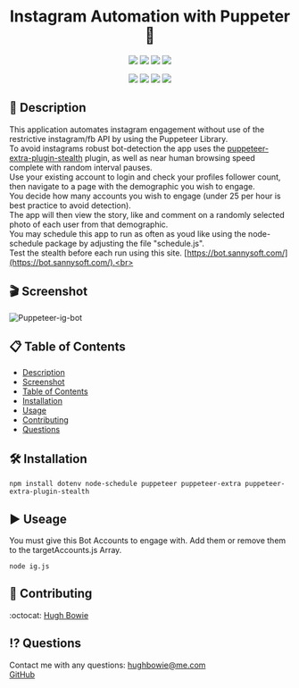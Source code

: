 <h1 align="center">Instagram Automation with Puppeter🚀</h1>

<p align="center">
    <img src="https://img.shields.io/github/repo-size/hugh-bowie/puppeteer-ig-bot" />
    <img src="https://img.shields.io/github/languages/top/hugh-bowie/puppeteer-ig-bot"  />
    <img src="https://img.shields.io/github/issues/hugh-bowie/puppeteer-ig-bot" />
    <img src="https://img.shields.io/github/last-commit/hugh-bowie/puppeteer-ig-bot" >

</p>
<p align="center">
<img src="https://img.shields.io/badge/Puppeteer-99ff99"  />
    <img src="https://img.shields.io/badge/Node_Schedule-orange" />
    <img src="https://img.shields.io/badge/puppeteer_extra-99ccff"  />
    <img src="https://img.shields.io/badge/puppeteer_extra_stealth-ff4d4d"  />
</p>

## 📓 Description

This application automates instagram engagement without use of the restrictive instagram/fb API by using the Puppeteer Library.<br>
To avoid instagrams robust bot-detection the app uses the [puppeteer-extra-plugin-stealth](https://github.com/berstend/puppeteer-extra/tree/master/packages/puppeteer-extra-plugin-stealth) plugin, as well as near human browsing speed complete with random interval pauses.<br>
Use your existing account to login and check your profiles follower count, then navigate to a page with the demographic you wish to engage.<br>
You decide how many accounts you wish to engage (under 25 per hour is best practice to avoid detection).<br>
The app will then view the story, like and comment on a randomly selected photo of each user from that demographic.<br>
You may schedule this app to run as often as youd like using the node-schedule package by adjusting the file "schedule.js".<br>
Test the stealth before each run using this site. [https://bot.sannysoft.com/](https://bot.sannysoft.com/).<br>

## 🎬 Screenshot

![Puppeteer-ig-bot](./assets/onlyDwight.gif)

## 📋 Table of Contents

- [Description](#description)
- [Screenshot](#Screenshot)
- [Table of Contents](#table-of-contents)
- [Installation](#installation)
- [Usage](#usage)
- [Contributing](#contributing)
- [Questions](#questions)

## 🛠 Installation

`npm install dotenv node-schedule puppeteer puppeteer-extra puppeteer-extra-plugin-stealth`

## ▶️ Useage

You must give this Bot Accounts to engage with. Add them or remove them to the
targetAccounts.js Array.

`node ig.js`

## 🍻 Contributing

:octocat: [Hugh Bowie](https://github.com/hugh-bowie)

## ⁉️ Questions

Contact me with any questions:
[hughbowie@me.com](mailto:hughbowie@me.com)<br />[GitHub](https://github.com/hugh-bowie)<br />
